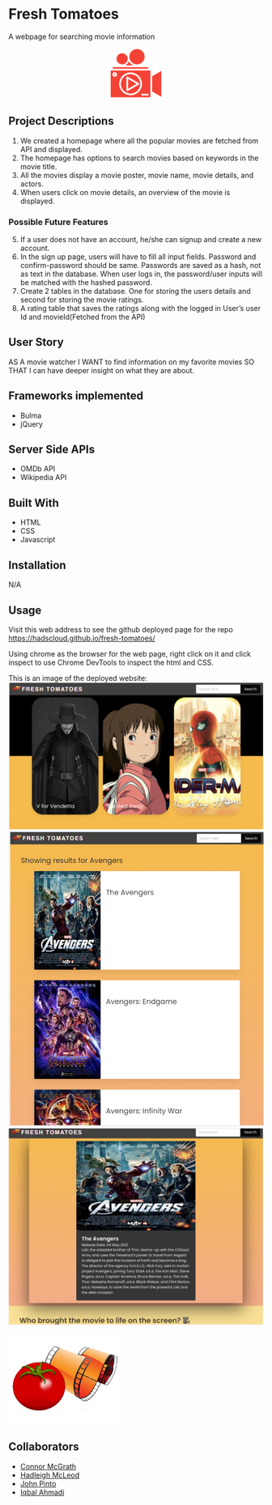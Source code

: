 # Fresh Tomatoes
A webpage for searching movie information

<p align="center">
  <img src="assets/images/video-camera.png" width="100" >
</p>

## Project Descriptions
1. We created a homepage where all the popular movies are fetched from API and displayed.
2. The homepage has options to search movies based on keywords in the movie title.
3. All the movies display a movie poster, movie name, movie details, and actors.
4. When users click on movie details, an overview of the movie is displayed.
### Possible Future Features
5. If a user does not have an account, he/she can signup and create a new account.
6. In the sign up page, users will have to fill all input fields. Password and confirm-password should be same. Passwords are saved as a hash, not as text in the database. When user logs in, the password/user inputs will be matched with the hashed password.
7. Create 2 tables in the database. One for storing the users details and second for storing the movie ratings.
8. A rating table that saves the ratings along with the logged in User’s user Id and movieId(Fetched from the API)

## User Story
AS A movie watcher
I WANT to find information on my favorite movies 
SO THAT I can have deeper insight on what they are about.

## Frameworks implemented
- Bulma
- jQuery

## Server Side APIs
- OMDb API
- Wikipedia API

## Built With
- HTML
- CSS
- Javascript

## Installation

N/A

## Usage

Visit this web address to see the github deployed page for the repo https://hadscloud.github.io/fresh-tomatoes/

Using chrome as the browser for the web page, right click on it and click inspect to use Chrome DevTools to inspect the html and CSS.

This is an image of the deployed website:
![Fresh Tomatoes website.](./assets/images/Fresh-Tomatoes-SrcnShot1.png)
![Fresh Tomatoes website.](./assets/images/Fresh-Tomatoes-SrcnShot2.png)
![Fresh Tomatoes website.](./assets/images/Fresh-Tomatoes-SrcnShot3.png)

![alt expected website](https://github.com/hadscloud/fresh-tomatoes/blob/main/assets/images/fresh-tomatoes-logo-nb.png)

## Collaborators
- [Connor McGrath](https://github.com/CJMerit)
- [Hadleigh McLeod](https://github.com/hadscloud)
- [John Pinto](https://github.com/jpinto2)
- [Iqbal Ahmadi](https://github.com/IqbalAhmadi)
